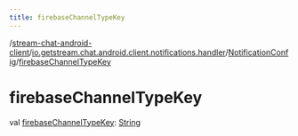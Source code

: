 ```yaml
---
title: firebaseChannelTypeKey
---
```

/[stream-chat-android-client](../../index.md)/[io.getstream.chat.android.client.notifications.handler](../index.md)/[NotificationConfig](index.md)/[firebaseChannelTypeKey](firebaseChannelTypeKey.md)  
  
  
  
# firebaseChannelTypeKey  
val [firebaseChannelTypeKey](firebaseChannelTypeKey.md): [String](https://kotlinlang.org/api/latest/jvm/stdlib/kotlin/-string/index.html)
